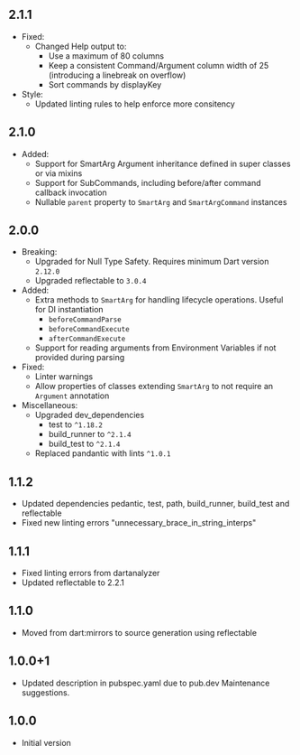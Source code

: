 ## 2.1.1

- Fixed:
    - Changed Help output to:
        - Use a maximum of 80 columns
        - Keep a consistent Command/Argument column width of 25 (introducing a linebreak on overflow)
        - Sort commands by displayKey
- Style:
    - Updated linting rules to help enforce more consitency

## 2.1.0

- Added:
    - Support for SmartArg Argument inheritance defined in super classes or via mixins
    - Support for SubCommands, including before/after command callback invocation
    - Nullable `parent` property to `SmartArg` and `SmartArgCommand` instances

## 2.0.0

- Breaking:
    - Upgraded for Null Type Safety. Requires minimum Dart version `2.12.0`
    - Upgraded reflectable to `3.0.4`
- Added:
    - Extra methods to `SmartArg` for handling lifecycle operations. Useful for DI instantiation
        - `beforeCommandParse`
        - `beforeCommandExecute`
        - `afterCommandExecute`
    - Support for reading arguments from Environment Variables if not provided during parsing
- Fixed:
    - Linter warnings
    - Allow properties of classes extending `SmartArg` to not require an `Argument` annotation
- Miscellaneous:
    - Upgraded dev_dependencies
        - test to `^1.18.2`
        - build_runner to `^2.1.4`
        - build_test to `^2.1.4`
    - Replaced pandantic with lints `^1.0.1`

## 1.1.2

- Updated dependencies pedantic, test, path, build_runner, build_test and reflectable
- Fixed new linting errors "unnecessary_brace_in_string_interps"

## 1.1.1

- Fixed linting errors from dartanalyzer
- Updated reflectable to 2.2.1

## 1.1.0

- Moved from dart:mirrors to source generation using reflectable

## 1.0.0+1

- Updated description in pubspec.yaml due to pub.dev Maintenance suggestions.

## 1.0.0

- Initial version
